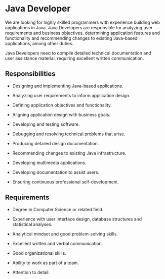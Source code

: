 # Java Developer

We are looking for highly skilled programmers with experience building web applications in Java. Java Developers are responsible for analyzing user requirements and business objectives, determining application features and functionality and recommending changes to existing Java-based applications, among other duties.

Java Developers need to compile detailed technical documentation and user assistance material, requiring excellent written communication.

## Responsibilities

* Designing and implementing Java-based applications.

* Analyzing user requirements to inform application design.

* Defining application objectives and functionality.

* Aligning application design with business goals.

* Developing and testing software.

* Debugging and resolving technical problems that arise.

* Producing detailed design documentation.

* Recommending changes to existing Java infrastructure.

* Developing multimedia applications.

* Developing documentation to assist users.

* Ensuring continuous professional self-development.

## Requirements

* Degree in Computer Science or related field.

* Experience with user interface design, database structures and statistical analyses.

* Analytical mindset and good problem-solving skills.

* Excellent written and verbal communication.

* Good organizational skills.

* Ability to work as part of a team.

* Attention to detail.

